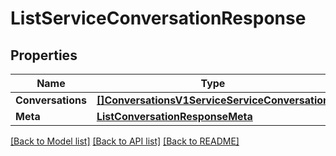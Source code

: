 # ListServiceConversationResponse

## Properties
Name | Type | Description | Notes
------------ | ------------- | ------------- | -------------
**Conversations** | [**[]ConversationsV1ServiceServiceConversation**](conversations.v1.service.service_conversation.md) |  |[optional] 
**Meta** | [**ListConversationResponseMeta**](ListConversationResponse_meta.md) |  |[optional] 

[[Back to Model list]](../README.md#documentation-for-models) [[Back to API list]](../README.md#documentation-for-api-endpoints) [[Back to README]](../README.md)


